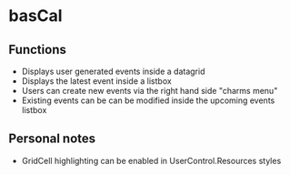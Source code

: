 
basCal
======

Functions
------------
- Displays user generated events inside a datagrid
- Displays the latest event inside a listbox
- Users can create new events via the right hand side "charms menu"
- Existing events can be can be modified inside the upcoming events listbox 


Personal notes
-----------------
- GridCell highlighting can be enabled in UserControl.Resources styles